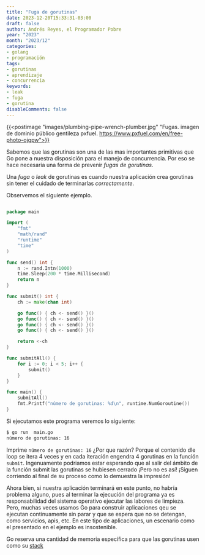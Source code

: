 ```yaml
---
title: "Fuga de gorutinas"
date: 2023-12-20T15:33:31-03:00
draft: false
author: Andrés Reyes, el Programador Pobre
year: "2023"
month: "2023/12"
categories:
- golang
- programación
tags:
- gorutinas
- aprendizaje
- concurrencia
keywords:
- leak
- fuga
- gorutina
disableComments: false
---
```


{{<postimage "images/plumbing-pipe-wrench-plumber.jpg" "Fugas. imagen de dominio público gentileza pxfuel. https://www.pxfuel.com/en/free-photo-ojgpw">}}


Sabemos que las gorutinas son una de las mas importantes primitivas que Go pone a nuestra disposición para el manejo de concurrencia. Por eso se hace necesaria una forma de prevenir *fugas de gorutinas*.

<!--more-->

Una *fuga* o *leak* de gorutinas es cuando nuestra aplicación crea gorutinas sin tener el cuidado de terminarlas *correctamente*.

Observemos el siguiente ejemplo.

```go

package main

import (
	"fmt"
	"math/rand"
	"runtime"
	"time"
)

func send() int {
	n := rand.Intn(1000)
	time.Sleep(200 * time.Millisecond)
	return n
}

func submit() int {
	ch := make(chan int)

	go func() { ch <- send() }()
	go func() { ch <- send() }()
	go func() { ch <- send() }()
	go func() { ch <- send() }()

	return <-ch
}

func submitAll() {
	for i := 0; i < 5; i++ {
		submit()
	}
}

func main() {
	submitAll()
	fmt.Printf("número de gorutinas: %d\n", runtime.NumGoroutine())
}

```

Si ejecutamos este programa veremos lo siguiente:

```bash
$ go run  main.go 
número de gorutinas: 16
```

Imprime `número de gorutinas: 16` ¿Por que razón? Porque el contenido dle loop se itera 4 veces y en cada iteración engendra 4 gorutinas en la función `submit`. Ingenuamente podriamos estar esperando que al salir del ámbito de la función submit las gorutinas se hubiesen cerrado ¡Pero no es así! ¡Siguen corriendo al final de su proceso como lo demuestra la impresión!

Ahora bien, si nuestra aplicación terminará en este punto, no habría problema alguno, pues al terminar la ejecución del programa ya es responsabilidad del sistema operativo ejecutar las labores de limpieza. Pero, muchas veces usamos Go para construir aplicaciones qeu se ejecutan continuamente sin parar y que se espera que no se detengan, como servicios, apis, etc. En este tipo de aplicaciones, un escenario como el presentado en el ejemplo es insostenible.

Go reserva una cantidad de memoria específica para que las gorutinas usen como su [stack](https://go.dev/doc/faq#stack_or_heap)
